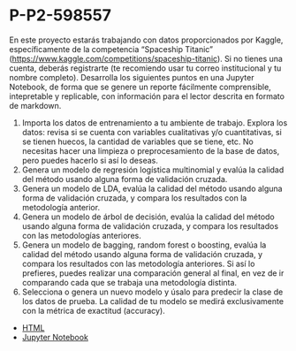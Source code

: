# P-P2-598557
En este proyecto estarás trabajando con datos proporcionados por Kaggle, específicamente de
la competencia “Spaceship Titanic” (https://www.kaggle.com/competitions/spaceship-titanic). Si
no tienes una cuenta, deberás registrarte (te recomiendo usar tu correo institucional y tu
nombre completo).
Desarrolla los siguientes puntos en una Jupyter Notebook, de forma que se genere un reporte
fácilmente comprensible, intepretable y replicable, con información para el lector descrita en
formato de markdown.

1. Importa los datos de entrenamiento a tu ambiente de trabajo. Explora los datos: revisa si
se cuenta con variables cualitativas y/o cuantitativas, si se tienen huecos, la cantidad de
variables que se tiene, etc. No necesitas hacer una limpieza o preprocesamiento de la
base de datos, pero puedes hacerlo si así lo deseas.
2. Genera un modelo de regresión logística multinomial y evalúa la calidad del método
usando alguna forma de validación cruzada.
3. Genera un modelo de LDA, evalúa la calidad del método usando alguna forma de
validación cruzada, y compara los resultados con la metodología anterior.
4. Genera un modelo de árbol de decisión, evalúa la calidad del método usando alguna
forma de validación cruzada, y compara los resultados con las metodologías anteriores.
5. Genera un modelo de bagging, random forest o boosting, evalúa la calidad del método
usando alguna forma de validación cruzada, y compara los resultados con las
metodología anteriores. Si así lo prefieres, puedes realizar una comparación general al
final, en vez de ir comparando cada que se trabaja una metodología distinta.
6. Selecciona o genera un nuevo modelo y úsalo para predecir la clase de los datos de
prueba. La calidad de tu modelo se medirá exclusivamente con la métrica de exactitud
(accuracy).
- [HTML](./A1_2-598557.html)
- [Jupyter Notebook](./A1_2-598557.ipynb)
